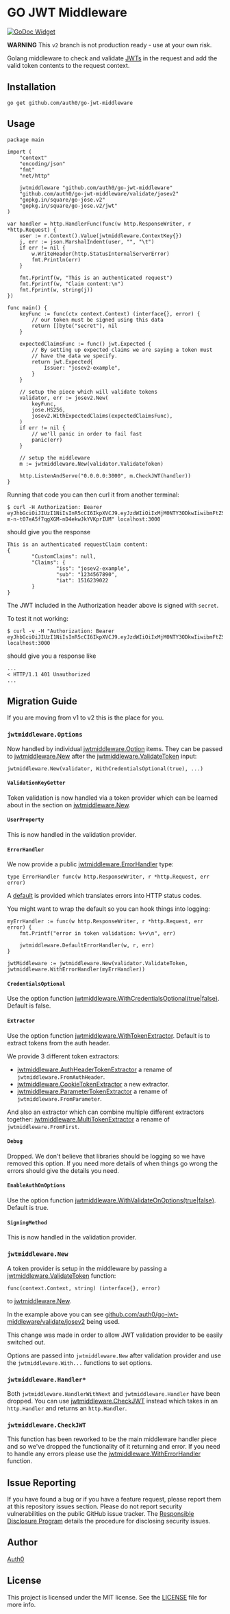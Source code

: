 # GO JWT Middleware

[![GoDoc Widget]][GoDoc]

**WARNING**
This `v2` branch is not production ready - use at your own risk.

Golang middleware to check and validate [JWTs](jwt.io) in the request and add the valid token contents to the request context.

## Installation
```
go get github.com/auth0/go-jwt-middleware
```

## Usage
```golang
package main

import (
	"context"
	"encoding/json"
	"fmt"
	"net/http"

	jwtmiddleware "github.com/auth0/go-jwt-middleware"
	"github.com/auth0/go-jwt-middleware/validate/josev2"
	"gopkg.in/square/go-jose.v2"
	"gopkg.in/square/go-jose.v2/jwt"
)

var handler = http.HandlerFunc(func(w http.ResponseWriter, r *http.Request) {
	user := r.Context().Value(jwtmiddleware.ContextKey{})
	j, err := json.MarshalIndent(user, "", "\t")
	if err != nil {
		w.WriteHeader(http.StatusInternalServerError)
		fmt.Println(err)
	}

	fmt.Fprintf(w, "This is an authenticated request")
	fmt.Fprintf(w, "Claim content:\n")
	fmt.Fprint(w, string(j))
})

func main() {
	keyFunc := func(ctx context.Context) (interface{}, error) {
		// our token must be signed using this data
		return []byte("secret"), nil
	}

	expectedClaimsFunc := func() jwt.Expected {
		// By setting up expected claims we are saying a token must
		// have the data we specify.
		return jwt.Expected{
			Issuer: "josev2-example",
		}
	}

	// setup the piece which will validate tokens
	validator, err := josev2.New(
		keyFunc,
		jose.HS256,
		josev2.WithExpectedClaims(expectedClaimsFunc),
	)
	if err != nil {
		// we'll panic in order to fail fast
		panic(err)
	}

	// setup the middleware
	m := jwtmiddleware.New(validator.ValidateToken)

	http.ListenAndServe("0.0.0.0:3000", m.CheckJWT(handler))
}
```

Running that code you can then curl it from another terminal:
```
$ curl -H Authorization: Bearer eyJhbGciOiJIUzI1NiIsInR5cCI6IkpXVCJ9.eyJzdWIiOiIxMjM0NTY3ODkwIiwibmFtZSI6IkpvaG4gRG9lIiwiaWF0IjoxNTE2MjM5MDIyLCJpc3MiOiJqb3NldjItZXhhbXBsZSJ9.e0lGglk9-m-n-t07eA5f7qgXGM-nD4ekwJkYVKprIUM" localhost:3000
```
should give you the response
```
This is an authenticated requestClaim content:
{
        "CustomClaims": null,
        "Claims": {
                "iss": "josev2-example",
                "sub": "1234567890",
                "iat": 1516239022
        }
}
```
The JWT included in the Authorization header above is signed with `secret`.

To test it not working:
```
$ curl -v -H "Authorization: Bearer eyJhbGciOiJIUzI1NiIsInR5cCI6IkpXVCJ9.eyJzdWIiOiIxMjM0NTY3ODkwIiwibmFtZSI6IkpvaG4gRG9lIiwiaWF0IjoxNTE2MjM5MDIyfQ.yiDw9IDNCa1WXCoDfPR_g356vSsHBEerqh9IvnD49QE" localhost:3000
```
should give you a response like
```
...
< HTTP/1.1 401 Unauthorized
...
```

## Migration Guide
If you are moving from v1 to v2 this is the place for you.

### `jwtmiddleware.Options`
Now handled by individual [jwtmiddleware.Option](https://pkg.go.dev/github.com/auth0/go-jwt-middleware#Option) items. They can be passed to [jwtmiddleware.New](https://pkg.go.dev/github.com/auth0/go-jwt-middleware#New) after the [jwtmiddleware.ValidateToken](https://pkg.go.dev/github.com/auth0/go-jwt-middleware#ValidateToken) input:
```golang
jwtmiddleware.New(validator, WithCredentialsOptional(true), ...)
```

#### `ValidationKeyGetter`
Token validation is now handled via a token provider which can be learned about in the section on [jwtmiddleware.New](https://pkg.go.dev/github.com/auth0/go-jwt-middleware#New).

#### `UserProperty`
This is now handled in the validation provider.

#### `ErrorHandler`
We now provide a public [jwtmiddleware.ErrorHandler](https://pkg.go.dev/github.com/auth0/go-jwt-middleware#ErrorHandler) type:
```golang
type ErrorHandler func(w http.ResponseWriter, r *http.Request, err error)
```

A [default](https://pkg.go.dev/github.com/auth0/go-jwt-middleware#DefaultErrorHandler) is provided which translates errors into HTTP status codes.

You might want to wrap the default so you can hook things into logging:
```golang
myErrHandler := func(w http.ResponseWriter, r *http.Request, err error) {
	fmt.Printf("error in token validation: %+v\n", err)

	jwtmiddleware.DefaultErrorHandler(w, r, err)
}

jwtMiddleware := jwtmiddleware.New(validator.ValidateToken, jwtmiddleware.WithErrorHandler(myErrHandler))
```

#### `CredentialsOptional`
Use the option function [jwtmiddleware.WithCredentialsOptional(true|false)](https://pkg.go.dev/github.com/auth0/go-jwt-middleware#WithCredentialsOptional). Default is false.

#### `Extractor`
Use the option function [jwtmiddleware.WithTokenExtractor](https://pkg.go.dev/github.com/auth0/go-jwt-middleware#WithTokenExtractor). Default is to extract tokens from the auth header.

We provide 3 different token extractors:
- [jwtmiddleware.AuthHeaderTokenExtractor](https://pkg.go.dev/github.com/auth0/go-jwt-middleware#AuthHeaderTokenExtractor) a rename of `jwtmiddleware.FromAuthHeader`.
- [jwtmiddleware.CookieTokenExtractor](https://pkg.go.dev/github.com/auth0/go-jwt-middleware#CookieTokenExtractor) a new extractor.
- [jwtmiddleware.ParameterTokenExtractor](https://pkg.go.dev/github.com/auth0/go-jwt-middleware#ParameterTokenExtractor) a rename of `jwtmiddleware.FromParameter`.

And also an extractor which can combine multiple different extractors together: [jwtmiddleware.MultiTokenExtractor](https://pkg.go.dev/github.com/auth0/go-jwt-middleware#MultiTokenExtractor) a rename of `jwtmiddleware.FromFirst`.

#### `Debug`
Dropped. We don't believe that libraries should be logging so we have removed this option.
If you need more details of when things go wrong the errors should give the details you need.

#### `EnableAuthOnOptions`
Use the option function [jwtmiddleware.WithValidateOnOptions(true|false)](https://pkg.go.dev/github.com/auth0/go-jwt-middleware#WithValidateOnOptions). Default is true.

#### `SigningMethod`
This is now handled in the validation provider.

### `jwtmiddleware.New`
A token provider is setup in the middleware by passing a [jwtmiddleware.ValidateToken](https://pkg.go.dev/github.com/auth0/go-jwt-middleware#ValidateToken) function:
```golang
func(context.Context, string) (interface{}, error)
```
to [jwtmiddleware.New](https://pkg.go.dev/github.com/auth0/go-jwt-middleware#New).

In the example above you can see [github.com/auth0/go-jwt-middleware/validate/josev2](https://pkg.go.dev/github.com/auth0/go-jwt-middleware@v2.0.0/validate/josev2) being used.

This change was made in order to allow JWT validation provider to be easily switched out.

Options are passed into `jwtmiddleware.New` after validation provider and use the `jwtmiddleware.With...` functions to set options.

### `jwtmiddleware.Handler*`
Both `jwtmiddleware.HandlerWithNext` and `jwtmiddleware.Handler` have been dropped.
You can use [jwtmiddleware.CheckJWT](https://pkg.go.dev/github.com/auth0/go-jwt-middleware#JWTMiddleware.CheckJWT) instead which takes in an `http.Handler` and returns an `http.Handler`.

### `jwtmiddleware.CheckJWT`
This function has been reworked to be the main middleware handler piece and so we've dropped the functionality of it returning and error.
If you need to handle any errors please use the [jwtmiddleware.WithErrorHandler](https://pkg.go.dev/github.com/auth0/go-jwt-middleware#WithErrorHandler) function.

## Issue Reporting

If you have found a bug or if you have a feature request, please report them at this repository issues section. Please do not report security vulnerabilities on the public GitHub issue tracker. The [Responsible Disclosure Program](https://auth0.com/whitehat) details the procedure for disclosing security issues.

## Author

[Auth0](https://auth0.com/)

## License

This project is licensed under the MIT license. See the [LICENSE](LICENSE) file for more info.

[GoDoc]: https://pkg.go.dev/github.com/auth0/go-jwt-middleware
[GoDoc Widget]: https://pkg.go.dev/badge/github.com/auth0/go-jwt-middleware.svg
